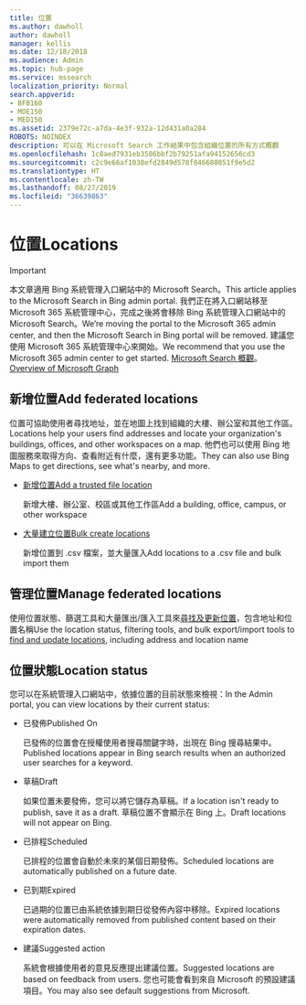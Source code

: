 ```yaml
---
title: 位置
ms.author: dawholl
author: dawholl
manager: kellis
ms.date: 12/18/2018
ms.audience: Admin
ms.topic: hub-page
ms.service: mssearch
localization_priority: Normal
search.appverid:
- BFB160
- MOE150
- MED150
ms.assetid: 2379e72c-a7da-4e3f-932a-12d431a0a284
ROBOTS: NOINDEX
description: 可以在 Microsoft Search 工作結果中包含組織位置的所有方式概觀
ms.openlocfilehash: 1c8aed7931eb3586bbf2b79251afa94152656cd3
ms.sourcegitcommit: c2c9e66af1038efd2849d578f846680851f9e5d2
ms.translationtype: HT
ms.contentlocale: zh-TW
ms.lasthandoff: 08/27/2019
ms.locfileid: "36639863"
---
```

# <a name="locations"></a><span data-ttu-id="21b3e-103">位置</span><span class="sxs-lookup"><span data-stu-id="21b3e-103">Locations</span></span>

> [!IMPORTANT]
> <span data-ttu-id="21b3e-104">本文章適用 Bing 系統管理入口網站中的 Microsoft Search。</span><span class="sxs-lookup"><span data-stu-id="21b3e-104">This article applies to the Microsoft Search in Bing admin portal.</span></span> <span data-ttu-id="21b3e-105">我們正在將入口網站移至 Microsoft 365 系統管理中心，完成之後將會移除 Bing 系統管理入口網站中的 Microsoft Search。</span><span class="sxs-lookup"><span data-stu-id="21b3e-105">We’re moving the portal to the Microsoft 365 admin center, and then the Microsoft Search in Bing portal will be removed.</span></span> <span data-ttu-id="21b3e-106">建議您使用 Microsoft 365 系統管理中心來開始。</span><span class="sxs-lookup"><span data-stu-id="21b3e-106">We recommend that you use the Microsoft 365 admin center to get started.</span></span> <span data-ttu-id="21b3e-107">[Microsoft Search 概觀](overview-microsoft-search.md)。</span><span class="sxs-lookup"><span data-stu-id="21b3e-107">[Overview of Microsoft Graph](overview-microsoft-search.md)</span></span>
    
## <a name="add-locations"></a><span data-ttu-id="21b3e-108">新增位置</span><span class="sxs-lookup"><span data-stu-id="21b3e-108">Add federated locations</span></span>

<span data-ttu-id="21b3e-109">位置可協助使用者尋找地址，並在地圖上找到組織的大樓、辦公室和其他工作區。</span><span class="sxs-lookup"><span data-stu-id="21b3e-109">Locations help your users find addresses and locate your organization's buildings, offices, and other workspaces on a map.</span></span> <span data-ttu-id="21b3e-110">他們也可以使用 Bing 地圖服務來取得方向、查看附近有什麼，還有更多功能。</span><span class="sxs-lookup"><span data-stu-id="21b3e-110">They can also use Bing Maps to get directions, see what's nearby, and more.</span></span>
  
- [<span data-ttu-id="21b3e-111">新增位置</span><span class="sxs-lookup"><span data-stu-id="21b3e-111">Add a trusted file location</span></span>](add-a-location.md)
    
    <span data-ttu-id="21b3e-112">新增大樓、辦公室、校區或其他工作區</span><span class="sxs-lookup"><span data-stu-id="21b3e-112">Add a building, office, campus, or other workspace</span></span>
    
- [<span data-ttu-id="21b3e-113">大量建立位置</span><span class="sxs-lookup"><span data-stu-id="21b3e-113">Bulk create locations</span></span>](bulk-create-locations.md)
    
    <span data-ttu-id="21b3e-114">新增位置到 .csv 檔案，並大量匯入</span><span class="sxs-lookup"><span data-stu-id="21b3e-114">Add locations to a .csv file and bulk import them</span></span>
    
## <a name="manage-locations"></a><span data-ttu-id="21b3e-115">管理位置</span><span class="sxs-lookup"><span data-stu-id="21b3e-115">Manage federated locations</span></span>

<span data-ttu-id="21b3e-116">使用位置狀態、篩選工具和大量匯出/匯入工具來[尋找及更新位置](manage-locations.md)，包含地址和位置名稱</span><span class="sxs-lookup"><span data-stu-id="21b3e-116">Use the location status, filtering tools, and bulk export/import tools to [find and update locations](manage-locations.md), including address and location name</span></span>
  
## <a name="location-status"></a><span data-ttu-id="21b3e-117">位置狀態</span><span class="sxs-lookup"><span data-stu-id="21b3e-117">Location status</span></span>

<span data-ttu-id="21b3e-118">您可以在系統管理入口網站中，依據位置的目前狀態來檢視：</span><span class="sxs-lookup"><span data-stu-id="21b3e-118">In the Admin portal, you can view locations by their current status:</span></span>
  
- <span data-ttu-id="21b3e-119">已發佈</span><span class="sxs-lookup"><span data-stu-id="21b3e-119">Published On</span></span>
    
    <span data-ttu-id="21b3e-120">已發佈的位置會在授權使用者搜尋關鍵字時，出現在 Bing 搜尋結果中。</span><span class="sxs-lookup"><span data-stu-id="21b3e-120">Published locations appear in Bing search results when an authorized user searches for a keyword.</span></span>
    
- <span data-ttu-id="21b3e-121">草稿</span><span class="sxs-lookup"><span data-stu-id="21b3e-121">Draft</span></span>
    
    <span data-ttu-id="21b3e-122">如果位置未要發佈，您可以將它儲存為草稿。</span><span class="sxs-lookup"><span data-stu-id="21b3e-122">If a location isn't ready to publish, save it as a draft.</span></span> <span data-ttu-id="21b3e-123">草稿位置不會顯示在 Bing 上。</span><span class="sxs-lookup"><span data-stu-id="21b3e-123">Draft locations will not appear on Bing.</span></span>
    
- <span data-ttu-id="21b3e-124">已排程</span><span class="sxs-lookup"><span data-stu-id="21b3e-124">Scheduled</span></span>
    
    <span data-ttu-id="21b3e-125">已排程的位置會自動於未來的某個日期發佈。</span><span class="sxs-lookup"><span data-stu-id="21b3e-125">Scheduled locations are automatically published on a future date.</span></span>
    
- <span data-ttu-id="21b3e-126">已到期</span><span class="sxs-lookup"><span data-stu-id="21b3e-126">Expired</span></span>
    
    <span data-ttu-id="21b3e-127">已過期的位置已由系統依據到期日從發佈內容中移除。</span><span class="sxs-lookup"><span data-stu-id="21b3e-127">Expired locations were automatically removed from published content based on their expiration dates.</span></span>
    
- <span data-ttu-id="21b3e-128">建議</span><span class="sxs-lookup"><span data-stu-id="21b3e-128">Suggested action</span></span>
    
    <span data-ttu-id="21b3e-129">系統會根據使用者的意見反應提出建議位置。</span><span class="sxs-lookup"><span data-stu-id="21b3e-129">Suggested locations are based on feedback from users.</span></span> <span data-ttu-id="21b3e-130">您也可能會看到來自 Microsoft 的預設建議項目。</span><span class="sxs-lookup"><span data-stu-id="21b3e-130">You may also see default suggestions from Microsoft.</span></span>

  

